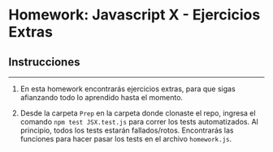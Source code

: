 # Homework: Javascript X - Ejercicios Extras


## Instrucciones

---

1. En esta homework encontrarás ejercicios extras, para que sigas afianzando todo lo aprendido hasta el momento.

2. Desde la carpeta `Prep` en la carpeta donde clonaste el repo, ingresa el comando `npm test JSX.test.js` para correr los tests automatizados. Al principio, todos los tests estarán fallados/rotos. Encontrarás las funciones para hacer pasar los tests en el archivo `homework.js`.
